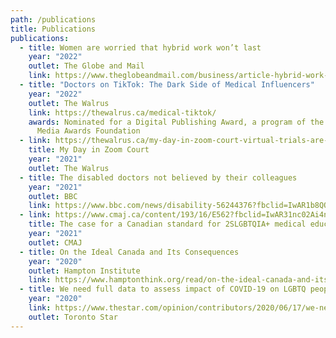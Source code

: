 ```yaml
---
path: /publications
title: Publications
publications:
  - title: Women are worried that hybrid work won’t last
    year: "2022"
    outlet: The Globe and Mail
    link: https://www.theglobeandmail.com/business/article-hybrid-work-women-career-family/
  - title: "Doctors on TikTok: The Dark Side of Medical Influencers"
    year: "2022"
    outlet: The Walrus
    link: https://thewalrus.ca/medical-tiktok/
    awards: Nominated for a Digital Publishing Award, a program of the National
      Media Awards Foundation
  - link: https://thewalrus.ca/my-day-in-zoom-court-virtual-trials-are-a-better-option-for-sexual-assault-survivors/
    title: My Day in Zoom Court
    year: "2021"
    outlet: The Walrus
  - title: The disabled doctors not believed by their colleagues
    year: "2021"
    outlet: BBC
    link: https://www.bbc.com/news/disability-56244376?fbclid=IwAR1b8QOQQIntwAvZtqjwYGN27GjCgGR2iRoEMucpOmfXN6F3hXXAs4mCmkc
  - link: https://www.cmaj.ca/content/193/16/E562?fbclid=IwAR31nc02Ai4nZWYDhzsHxLWQJdwwH7F4bYe6kwrHOTEealNZreUHGlA8esM
    title: The case for a Canadian standard for 2SLGBTQIA+ medical education
    year: "2021"
    outlet: CMAJ
  - title: On the Ideal Canada and Its Consequences
    year: "2020"
    outlet: Hampton Institute
    link: https://www.hamptonthink.org/read/on-the-ideal-canada-and-its-consequences
  - title: We need full data to assess impact of COVID-19 on LGBTQ people
    year: "2020"
    link: https://www.thestar.com/opinion/contributors/2020/06/17/we-need-full-data-to-assess-impact-of-covid-19-on-lgbtq-people.html
    outlet: Toronto Star
---
```

